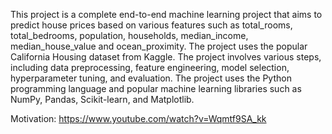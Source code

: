 This project is a complete end-to-end machine learning project that aims to predict house prices based on various features such as total_rooms, total_bedrooms, population, households, median_income, median_house_value and ocean_proximity. The project uses the popular California Housing dataset from Kaggle. The project involves various steps, including data preprocessing, feature engineering, model selection, hyperparameter tuning, and evaluation. The project uses the Python programming language and popular machine learning libraries such as NumPy, Pandas, Scikit-learn, and Matplotlib.

Motivation: https://www.youtube.com/watch?v=Wqmtf9SA_kk
